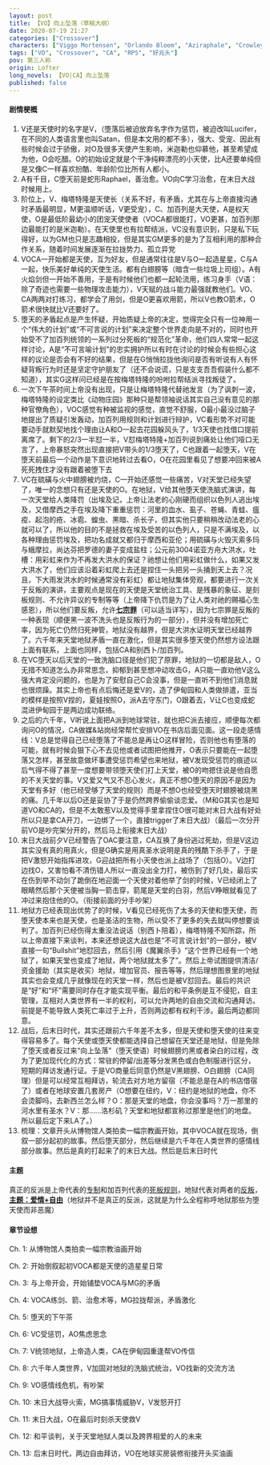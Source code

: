 ```yaml
---
layout: post
title: 【VO】向上坠落（草稿大纲）
date: 2020-07-19 21:27
categories: ["Crossover"]
characters: ["Viggo Mortensen", "Orlando Bloom", "Aziraphale", "Crowley"]
tags: ["VO", "Crossover", "CA", "RPS", "好兆头"]
pov: 第三人称
origin: Lofter
long_novels: 【VO|CA】向上坠落
published: false
---
```


#### 剧情梗概

1. V还是天使时的名字是V，（堕落后被迫放弃名字作为惩罚，被迫改叫Lucifer，在不同的人类语言里也叫Satan，但是本文用的都不多），强大、受宠、因此有些时候会过于骄傲，对O及很多天使产生影响，米迦勒也仰慕他，甚至希望成为他，O会吃醋。O的初始设定就是个干净纯粹漂亮的小天使，比A还要单纯但是又像C一样喜欢扮酷、年龄阶位比所有人都小。
2. A有千目，C堕天前是蛇形Raphael，善治愈。VO向C学习治愈，在末日大战时候用上。
3. 阶位上，V、梅塔特隆是天使长（关系不好，有矛盾，尤其在与上帝直接沟通时矛盾最明显，M更温顺听话，V更受宠），C、加百列是大天使，A是权天使，O是最低阶最幼小的团宠天使使者（VOCA都很能打，VO更甚，加百列那边最能打的是米迦勒）。在天使里也有拉帮结派，VC没有意识到，只是私下玩得好，以为GM也只是志趣相投，但是其实GM更多的是为了互相利用的那种合作关系，随着时间发展逐渐在拉拢势力、孤立异党
4. VOCA一开始都是天使，互为好友，但是通常往往是V与O一起造星星，C与A一起，快乐美好单纯的天使生活。都有白翅膀等（暗含一些垃圾上司组）。A有火焰剑但一开始不善用，于是有时候他们也都一起轮流用，练习身手（V语：除了奇迹也需要一些物理攻击能力），V天赋的战斗能力最强就教他们。VO、CA两两对打练习，都学会了用剑，但是O更喜欢用箭，所以V也教O箭术，O箭术很快就比V还要好了。
5. 堕天的矛盾起点是产生怀疑，开始质疑上帝的决定，觉得完全只有一位神用一个“伟大的计划”或“不可言说的计划”来决定整个世界走向是不对的，同时也开始受不了加百列统领的一系列过分死板的“规范化”革命，他们四人常常一起这样讨论，A是“不可言喻计划”的忠实拥护所以有时在讨论的时候会有些担心这样的议论是否会有不好的结果，但是在G悄悄拉拢他询问是否有听说有人有怀疑背叛行为时还是坚定守护朋友了（还不会说谎，只是支支吾吾假装什么都不知道），其实G这样问已经是在按梅塔特隆的吩咐拉帮结派寻找叛徒了。
6. 一次下午茶时间上帝没有出现，只是让梅塔特隆代替祂发言（为了讽刺一波，梅塔特隆的设定类比《动物庄园》那种只是帮领袖说话其实自己没有意见的那种官僚角色），VOC感觉有种被监视的感觉，直觉不舒服，O最小最没过脑子地提出了质疑引发轰动，加百列用规则和计划进行辩护，VC看形势不对可能要动手就默契地找个理由让A和O一起去花园躲风头了，1/3天使也找借口提前离席了。剩下的2/3一半怼一半，V怼梅塔特隆+加百列说到痛处让他们哑口无言了，上帝暴怒突然出现直接把V带头的1/3堕天了，C也跟着一起堕天，V在堕天前最后一个动作是下意识地转过去看O，O在花园里看见了想要冲回来被A死死拽住才没有跟着被堕下去
7. VC在硫磺与火中翅膀被灼烧，C一开始还感觉一些痛苦，V对天堂已经失望了，唯一的念想只有还是天使的O。在地狱，V给其他堕天使洗脑式演讲，每一次天堂给人类降罚（出埃及记，上帝让法老的心刚硬而组织以色列人逃出埃及，又借摩西之手在埃及降下重重惩罚：河里的血水、虱子、苍蝇、青蛙、瘟疫、起泡的疮、冰雹、蝗虫、黑暗、杀长子，但其实他只要稍稍改动法老的心就可以了，所以他的目的不是拯救在埃及受苦的以色列人，只是不满埃及，以各种理由惩罚埃及，把功名成就又都归于摩西和亚伦；用硫磺与火毁灭索多玛与蛾摩拉，尚达芬把罗德的妻子变成盐柱；公元前3004诺亚方舟大洪水，吐槽：用彩虹来作为不再发大洪水的保证？祂想让他们用彩虹做什么，如果又发大洪水了，他们应该沿着彩虹爬上去还是捏住一头把另一头捅到天上去？况且，下大雨发洪水的时候通常没有彩虹）都让地狱集体旁观，都要进行一次关于反叛的演讲，主要观点是现在的天使是天堂统治工具、是残暴的象征、是刻板规则、不允许异议的专制等等（上帝降下仇罚是为了让人类对祂的赐福心生感恩），所以他们要反叛，允许<u>**七宗罪**</u>（可以适当详写），因为七宗罪是反叛的一种表现（顺便黑一波不洗头也是反叛行为的一部分），但并没有增加死亡率，因为死亡仍然归死神管，地狱没有越界，但是大洪水证明天堂已经越界了。六千年来天堂地狱矛盾一直在激化，但是其实很多堕天使仍然想方设法跟上面有联系，上面也同样，包括CA和别西卜/加百列。
8. 在VC堕天以后天堂的一致洗脑口径是他们犯了原罪，地狱的一切都是敌人，O无措不知道怎么办非常思念，抑郁到甚至想冲动攻击G，A只能一直劝他V这么强大肯定没问题的，也是为了安慰自己C会没事，但是一直听不到他们消息就也很烦躁。其实上帝也有点后悔还是爱V的，造了伊甸园和人类做排遣，亚当的模样是按照V捏的，夏娃按照O，派A去守东门，O跟着去，V让C也变成蛇混进伊甸园于是两边成功联络。
9. 之后的六千年，V听说上面把A派到地球常驻，就也把C派去接应，顺便每次都询问O的情况，CA做媒&站岗经常帮忙安排VO在书店后面见面。这一段走感情线：V总是觉得自己已经堕落了不能总是再让O这样冒险，否则他也有堕落的可能，就有时候会狠下心不去见他或者试图把他推开，O表示只要能在一起堕落又怎样，甚至故意做坏事遭受惩罚希望也来地狱，被V发现受惩罚的痕迹以后气得不得了甚至一度想要带领堕天使们打上天堂，被O的吻摁住说是他自愿的不关天堂的事。V又爱又气又不忍心发火，真正不想O堕天的原因不是因为天堂有多好（他已经受够了天堂的规则）而是不想O也经受堕天时翅膀被烧黑的痛。几千年以后O还是妥协了于是仍然跨界偷偷谈恋爱。（M和G其实也是知道VO和CA的，但是不太敢惹V以及觉得手里拿捏住O很可能对末日大战有好处所以只是拿CA开刀，一边绑了一个，直接trigger了末日大战）（最后一次分开前VO是吵完架分开的，然后马上衔接末日大战）
10. 末日大战前夕V已经警告了OAC要注意，CA互换了身份逃过死劫，但是V这边其实没有真的用真火，但是G确实是用真圣水说明是真的残酷下杀手了，于是把V激怒开始指挥进攻，G迎战把所有小天使也派上战场了（包括O）。V边打边找O，又害怕看不清伤错人所以一直没出全力打，被伤到了好几处，最后实在伤到举不动剑了跪倒在地迎面一个天使对着他举了剑的时候，V已经闭上了眼睛然后那个天使被当胸一箭击穿，箭尾是天堂的白羽，然后V睁眼就看见了冲过来抱住他的O。（衔接前面的分手吵架）
11. 地狱方已经表现出优势了的时候，V看见已经死伤了太多的天使和堕天使，而堕天使本来也是天使，也是圣洁的生物，所以受不了更多的失去就叫停想要谈判了。加百列已经伤得太重没法说话（别西卜陪着），梅塔特隆不知所踪，所以上帝直接下来谈判，本来还想说这大战也是“不可言说计划”的一部分，被V直接一句“Bullshit”地怼回去，然后引用《魔翼杀手》“这个世界已经有一个地狱了，如果天堂也变成了地狱，两个地狱就太多了”。然后上帝试图提供清洁/资金援助（其实是收买）地狱，增加官员、报告等等，然后理想图景里的地狱其实也会变成几乎就像现在的天堂一样，然后也是被V怼回去。最后的共识是“好”和“坏”需要同时存在才能实现平衡。最后的和平条例是互不侵犯，自主管理，互相对人类世界有一半的权利，可以允许两地的自由交流和沟通拜访。前提是不能导致人类死亡率过于上升，否则两边都有权利干涉。最后两边都同意。
12. 战后，后末日时代，其实还跟前六千年差不太多，但是天使和堕天使的往来变得容易多了。每个天使或堕天使都能选择自己想留在天堂还是地狱，但是免除了堕天或者反过来“向上坠落”（堕天使语）时候翅膀灼黑或者染白的过程，改为了更加现代化的方式：常驻的停留/出差等分发黑色或白色制服进行区分，短期的拜访发通行证。于是VO商量后同意仍然是V黑翅膀、O白翅膀（CA同理）但是可以经常互相拜访，轮流去对方地方留宿（不能总是在A的书店借宿了）或者在地球安置几套房产（O想要在纽约，V：纽约是地狱的地盘，你不会烫脚吗，去新西兰怎么样？O：那是天堂的地盘，你会没事吗？万一那里的河水里有圣水？V：那……洛杉矶？天堂和地狱都宣称过那里是他们的地盘。所以最后定下来LA了。）
13. 梳理：文章开头从博物馆人类拍卖一幅宗教画开始，其中VOCA就在现场，倒叙一部分起初的故事。然后堕天部分，然后继续是六千年在人类世界的感情线部分故事。然后是真的打起来了的末日大战。然后是后末日时代

#### 主题

真正的反派是上帝代表的<u>专制</u>和加百列代表的<u>死板规则</u>，地狱代表对两者的<u>反叛</u>，**<u>主题：爱情+自由</u>**（地狱并不是真正的反派，这就是为什么全程称呼地狱那些为堕天使而非恶魔）

#### 章节设想

Ch. 1: 从博物馆人类拍卖一幅宗教油画开始

Ch. 2: 开始倒叙起初VOCA都是天使的造星星日常

Ch. 3: 与上帝开会，开始铺垫VOCA与MG的矛盾

Ch. 4: VOCA练剑、箭、治愈术等，MG拉拢帮派，矛盾激化

Ch. 5: 堕天的下午茶

Ch. 6: VC受惩罚，AO焦虑思念

Ch. 7: V统领地狱，上帝造人类，CA在伊甸园重逢帮VO传信

Ch. 8: 六千年人类世界，V加固对地狱的洗脑式统治，VO找新的交流方法

Ch. 9: VO感情线危机，有吵架

Ch. 10: 末日大战导火索，MG搞事情威胁V，V发怒开打

Ch. 11: 末日大战，O在最后时刻杀天使救V

Ch. 12: 和平谈判，关于天堂地狱人类以及跨界相爱的人的未来

Ch. 13: 后末日时代，两边自由拜访，VO在地球买房装修衔接开头买油画
